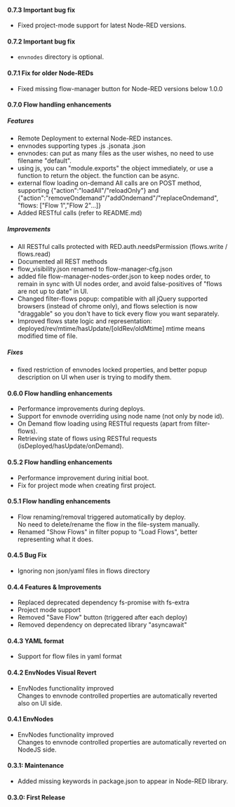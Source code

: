 #### 0.7.3 Important bug fix

- Fixed project-mode support for latest Node-RED versions.

#### 0.7.2 Important bug fix

- `envnodes` directory is optional.

#### 0.7.1 Fix for older Node-REDs

- Fixed missing flow-manager button for Node-RED versions below 1.0.0

#### 0.7.0 Flow handling enhancements

##### Features
- Remote Deployment to external Node-RED instances.
- envnodes supporting types .js .jsonata .json
- envnodes: can put as many files as the user wishes, no need to use filename "default".
- using js, you can "module.exports" the object immediately, or use a function to return the object. the function can be async.
- external flow loading on-demand All calls are on POST method, supporting {"action":"loadAll"/"reloadOnly"} and {"action":"removeOndemand"/"addOndemand"/"replaceOndemand", "flows: ["Flow 1","Flow 2"...]}
- Added RESTful calls (refer to README.md)

##### Improvements
- All RESTful calls protected with RED.auth.needsPermission (flows.write / flows.read)
- Documented all REST methods
- flow_visibility.json renamed to flow-manager-cfg.json
- added file flow-manager-nodes-order.json to keep nodes order, to remain in sync with UI nodes order, and avoid false-positives of "flows are not up to date" in UI.
- Changed filter-flows popup: compatible with all jQuery supported browsers (instead of chrome only), and flows selection is now "draggable" so you don't have to tick every flow you want separately.
- Improved flows state logic and representation: deployed/rev/mtime/hasUpdate/[oldRev/oldMtime] mtime means modified time of file.

##### Fixes
- fixed restriction of envnodes locked properties, and better popup description on UI when user is trying to modify them.

#### 0.6.0 Flow handling enhancements

- Performance improvements during deploys. 
- Support for envnode overriding using node name (not only by node id). 
- On Demand flow loading using RESTful requests (apart from filter-flows).
- Retrieving state of flows using RESTful requests (isDeployed/hasUpdate/onDemand).  

#### 0.5.2 Flow handling enhancements

- Performance improvement during initial boot.
- Fix for project mode when creating first project.

#### 0.5.1 Flow handling enhancements

- Flow renaming/removal triggered automatically by deploy.<br/>No need to delete/rename the flow in the file-system manually.
- Renamed "Show Flows" in filter popup to "Load Flows", better representing what it does.

#### 0.4.5 Bug Fix

- Ignoring non json/yaml files in flows directory

#### 0.4.4 Features & Improvements

- Replaced deprecated dependency fs-promise with fs-extra
- Project mode support
- Removed "Save Flow" button (triggered after each deploy)
- Removed dependency on deprecated library "asyncawait"

#### 0.4.3 YAML format

- Support for flow files in yaml format

#### 0.4.2 EnvNodes Visual Revert

- EnvNodes functionality improved<br/>Changes to envnode controlled properties are automatically reverted also on UI side.

#### 0.4.1 EnvNodes

- EnvNodes functionality improved<br/>Changes to envnode controlled properties are automatically reverted on NodeJS side.

#### 0.3.1: Maintenance

- Added missing keywords in package.json to appear in Node-RED library.

#### 0.3.0: First Release
